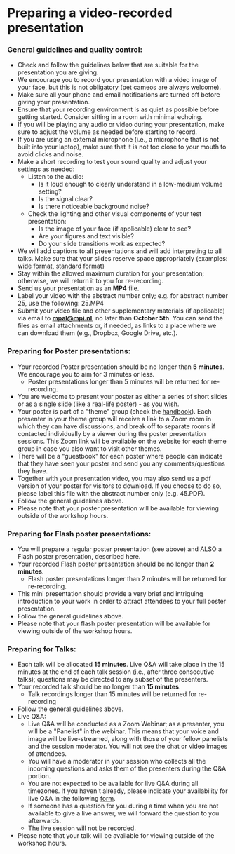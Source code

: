 # Preparing a video-recorded presentation

### General guidelines and quality control:
* Check and follow the guidelines below that are suitable for the presentation you are giving.
* We encourage you to record your presentation with a video image of your face, but this is not obligatory (pet cameos are always welcome).
* Make sure all your phone and email notifications are turned off before giving your presentation.
* Ensure that your recording environment is as quiet as possible before getting started. Consider sitting in a room with minimal echoing.
* If you will be playing any audio or video during your presentation, make sure to adjust the volume as needed before starting to record. 
* If you are using an external microphone (i.e., a microphone that is not built into your laptop), make sure that it is not too close to your mouth to avoid clicks and noise. 
* Make a short recording to test your sound quality and adjust your settings as needed:
    + Listen to the audio: 
        + Is it loud enough to clearly understand in a low-medium volume setting? 
        + Is the signal clear? 
        + Is there noticeable background noise?
    + Check the lighting and other visual components of your test presentation: 
        + Is the image of your face (if applicable) clear to see? 
        + Are your figures and text visible? 
        + Do your slide transitions work as expected?
* We will add captions to all presentations and will add interpreting to all talks. Make sure that your slides reserve space appropriately (examples: [wide format](https://docs.google.com/presentation/d/1Jr6ilTatJygow1E9wDjFI_IXo_fti7KyQrOrEBgLXnE/edit?usp=sharing), [standard format](https://docs.google.com/presentation/d/1b5Kl5AUfMQgRpt1Yt3NRnR6M4A6l4QF6intONEsRZoA/edit?usp=sharing))
* Stay within the allowed maximum duration for your presentation; otherwise, we will return it to you for re-recording.
* Send us your presentation as an **MP4** file.
* Label your video with the abstract number only; e.g. for abstract number 25, use the following: 25.MP4 
* Submit your video file and other supplementary materials (if applicable) via email to **mpal@mpi.nl**, no later than **October 5th**. You can send the files as email attachments or, if needed, as links to a place where we can download them (e.g., Dropbox, Google Drive, etc.). 

### Preparing for Poster presentations:
* Your recorded Poster presentation should be no longer than **5 minutes**. We encourage you to aim for 3 minutes or less.
    + Poster presentations longer than 5 minutes will be returned for re-recording.
* You are welcome to present your poster as either a series of short slides or as a single slide (like a real-life poster) - as you wish.
* Your poster is part of a "theme" group (check the [handbook](https://marisacasillas.github.io/chatterlab/MPaL_handbook.html)). Each presenter in your theme group will receive a link to a Zoom room in which they can have discussions, and break off to separate rooms if contacted individually by a viewer during the poster presentation sessions. This Zoom link will be available on the website for each theme group in case you also want to visit other themes.
* There will be a "guestbook" for each poster where people can indicate that they have seen your poster and send you any comments/questions they have.
* Together with your presentation video, you may also send us a pdf version of your poster for visitors to download. If you choose to do so, please label this file with the abstract number only (e.g. 45.PDF).
* Follow the general guidelines above.
* Please note that your poster presentation will be available for viewing outside of the workshop hours.

### Preparing for Flash poster presentations:
* You will prepare a regular poster presentation (see above) and ALSO a Flash poster presentation, described here.
* Your recorded Flash poster presentation should be no longer than **2 minutes**.
    + Flash poster presentations longer than 2 minutes will be returned for re-recording.
* This mini presentation should provide a very brief and intriguing introduction to your work in order to attract attendees to your full poster presentation.
* Follow the general guidelines above.
* Please note that your flash poster presentation will be available for viewing outside of the workshop hours.

### Preparing for Talks:
* Each talk will be allocated **15 minutes**. Live Q&A will take place in the 15 minutes at the end of each talk session (i.e., after three consecutive talks); questions may be directed to any subset of the presenters.
* Your recorded talk should be no longer than **15 minutes**.
    + Talk recordings longer than 15 minutes will be returned for re-recording
* Follow the general guidelines above.
* Live Q&A:
    + Live Q&A will be conducted as a Zoom Webinar; as a presenter, you will be a "Panelist" in the webinar. This means that your voice and image will be live-streamed, along with those of your fellow panelists and the session moderator. You will not see the chat or video images of attendees.
    + You will have a moderator in your session who collects all the incoming questions and asks them of the presenters during the Q&A portion.
    + You are not expected to be available for live Q&A during all timezones. If you haven't already, please indicate your availability for live Q&A in the following [form](https://docs.google.com/forms/d/1LEDuewgSRLjWs4g5tP513nsuDxEhGxrWUMn9FMr7FmM/edit).
    + If someone has a question for you during a time when you are not available to give a live answer, we will forward the question to you afterwards.
    + The live session will not be recorded.
* Please note that your talk will be available for viewing outside of the workshop hours.




